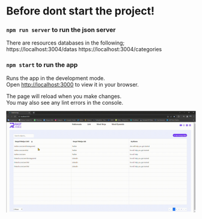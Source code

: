 # Before dont start the project!

### `npm run server` to run the json server

There are resources databases in the following;
https://localhost:3004/datas
https://localhost:3004/categories

### `npm start` to run the app

Runs the app in the development mode.\
Open [http://localhost:3000](http://localhost:3000) to view it in your browser.

The page will reload when you make changes.\
You may also see any lint errors in the console.

![](datagrid.gif)
